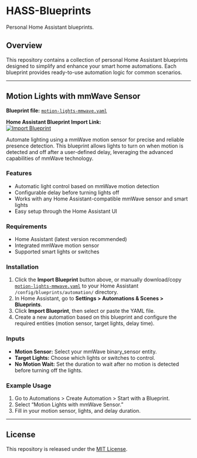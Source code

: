# HASS-Blueprints

Personal Home Assistant blueprints.

## Overview

This repository contains a collection of personal Home Assistant blueprints designed to simplify and enhance your smart home automations. Each blueprint provides ready-to-use automation logic for common scenarios.

---

## Motion Lights with mmWave Sensor

**Blueprint file:** [`motion-lights-mmwave.yaml`](https://github.com/barisahmet/HASS-Blueprints/blob/main/motion-lights-mmwave.yaml)

**Home Assistant Blueprint Import Link:**  
[![Import Blueprint](https://my.home-assistant.io/badges/automation.svg)](https://my.home-assistant.io/redirect/blueprint_import/?repository_url=https://github.com/barisahmet/HASS-Blueprints/blob/main/motion-lights-mmwave.yaml)

Automate lighting using a mmWave motion sensor for precise and reliable presence detection. This blueprint allows lights to turn on when motion is detected and off after a user-defined delay, leveraging the advanced capabilities of mmWave technology.

### Features

- Automatic light control based on mmWave motion detection
- Configurable delay before turning lights off
- Works with any Home Assistant-compatible mmWave sensor and smart lights
- Easy setup through the Home Assistant UI

### Requirements

- Home Assistant (latest version recommended)
- Integrated mmWave motion sensor
- Supported smart lights or switches

### Installation

1. Click the **Import Blueprint** button above, or manually download/copy [`motion-lights-mmwave.yaml`](https://github.com/barisahmet/HASS-Blueprints/blob/main/motion-lights-mmwave.yaml) to your Home Assistant `/config/blueprints/automation/` directory.
2. In Home Assistant, go to **Settings > Automations & Scenes > Blueprints**.
3. Click **Import Blueprint**, then select or paste the YAML file.
4. Create a new automation based on this blueprint and configure the required entities (motion sensor, target lights, delay time).

### Inputs

- **Motion Sensor:** Select your mmWave binary_sensor entity.
- **Target Lights:** Choose which lights or switches to control.
- **No Motion Wait:** Set the duration to wait after no motion is detected before turning off the lights.

### Example Usage

1. Go to Automations > Create Automation > Start with a Blueprint.
2. Select “Motion Lights with mmWave Sensor.”
3. Fill in your motion sensor, lights, and delay duration.

---

## License

This repository is released under the [MIT License](LICENSE).
